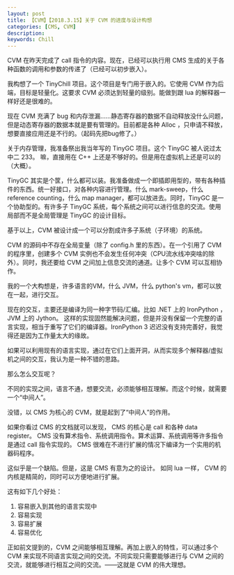 ```yaml
---
layout: post
title: 【CVM】【2018.3.15】关于 CVM 的进度与设计构想
categories: [CMS, CVM]
description: 
keywords: Chill
---
```


CVM 在昨天完成了 call 指令的内容。现在，已经可以执行用 CMS 生成的关于各种函数的调用和参数的传递了（已经可以初步嵌入）。

我构想了一个 TinyChill 项目。这个项目是专门用于嵌入的。它使用 CVM 作为后端，目标是轻量化。这要求 CVM 必须达到轻量的级别。能做到跟 lua 的解释器一样好还是很难的。

现在 CVM 充满了 bug 和内存泄漏……静态寄存器的数据不自动释放没什么问题，但是动态寄存器的数据本就是要有管理的。目前都是各种 Alloc ，只申请不释放，想要直接应用还是不行的。（起码先把bug修了。）

关于内存管理，我准备祭出我当年写的 TinyGC 项目。这个 TinyGC 被人说过太中二 233。
嘛，直接用在 C++ 上还是不够好的。但是用在虚拟机上还是可以的（大概）。

TinyGC 其实是个筐，什么都可以装。我准备做成一个即插即用型的，带有各种插件的东西。统一好接口，对各种内容进行管理。什么 mark-sweep，什么 reference counting，什么 map manager，都可以放进去。同时，TinyGC 是一个协助型的。有许多子 TinyGC 系统，每个系统之间可以进行信息的交流。使用局部而不是全局管理是 TinyGC 的设计目标。

基于以上，CVM 被设计成一个可以分割成许多子系统（子环境）的系统。

CVM 的源码中不存在全局变量（除了 config.h 里的东西）。在一个引用了 CVM 的程序里，创建多个 CVM 实例也不会发生任何冲突（CPU流水线冲突啥的除外）。同时，我还要给 CVM 之间加上信息交流的通道。让多个 CVM 可以互相协作。

我的一个大构想是，许多语言的VM，什么 JVM，什么 python's vm，都可以放在一起，进行交互。

现在的交互，主要还是编译为同一种字节码/汇编。比如 .NET 上的 IronPython ， JVM 上的 Jython。
这样的实现固然能解决问题，但是并没有保留一个完整的语言实现，相当于重写了它们的编译器。IronPython 3 迟迟没有支持完善好，我觉得还是因为工作量太大的缘故。

如果可以利用现有的语言实现，通过在它们上面开洞，从而实现多个解释器/虚拟机之间的交互，我认为是一种不错的思路。

那么怎么交互呢？

不同的实现之间，语言不通，想要交流，必须能够相互理解。而这个时候，就需要一个“中间人”。

没错，以 CMS 为核心的 CVM，就是起到了“中间人”的作用。

如果你看过 CMS 的文档就可以发现， CMS 的核心是 call 和各种 data register。
CMS 没有算术指令、系统调用指令。算术运算、系统调用等许多指令是通过 call 指令实现的。
CMS 很难在不进行扩展的情况下编译为一个实用的机器码程序。

这似乎是一个缺陷。但是，这是 CMS 有意为之的设计。
如同 lua 一样， CVM 的内核是精简的，同时可以方便地进行扩展。

这有如下几个好处：

1. 容易嵌入到其他的语言实现中
1. 容易实现
2. 容易扩展
3. 容易优化

正如前文提到的，CVM 之间能够相互理解。再加上嵌入的特性，可以通过多个 CVM 来实现不同语言实现之间的交流。不同实现只需要能够进行与 CVM 之间的交流，就能够进行相互之间的交流。——这就是 CVM 的伟大理想。
